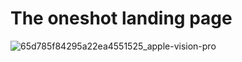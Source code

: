 # The oneshot landing page

![65d785f84295a22ea4551525_apple-vision-pro](https://github.com/oneshot-cam/apple-vision-pro/assets/42280757/47e026be-051b-4ce7-a3e8-f895ce6740f9)
